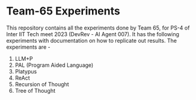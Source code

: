 # Team-65 Experiments

This repository contains all the experiments done by Team 65, for PS-4 of Inter IIT Tech meet 2023 (DevRev - AI Agent 007). It has the following experiments with documentation on how to replicate out results. The experiments are - 

1) LLM+P
2) PAL (Program Aided Language)
3) Platypus
4) ReAct
5) Recursion of Thought
6) Tree of Thought

